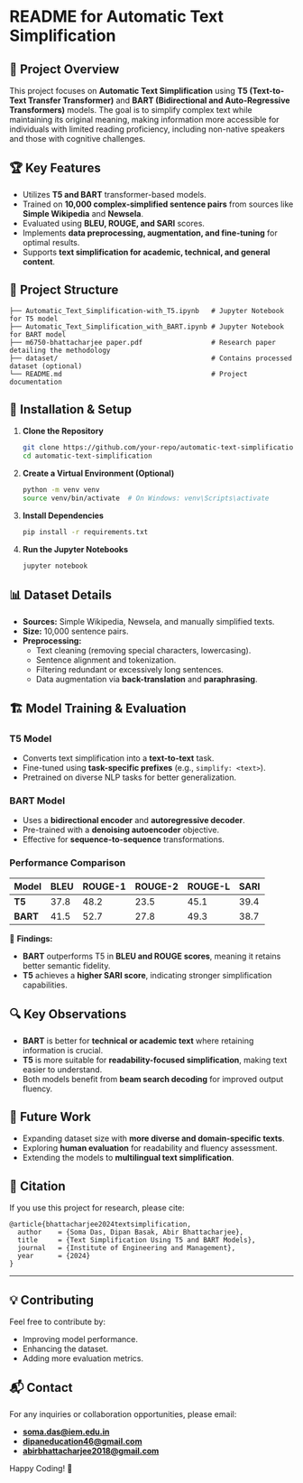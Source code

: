 # README for Automatic Text Simplification

## 📌 Project Overview

This project focuses on **Automatic Text Simplification** using **T5 (Text-to-Text Transfer Transformer)** and **BART (Bidirectional and Auto-Regressive Transformers)** models. The goal is to simplify complex text while maintaining its original meaning, making information more accessible for individuals with limited reading proficiency, including non-native speakers and those with cognitive challenges.

## 🏆 Key Features

-   Utilizes **T5 and BART** transformer-based models.
-   Trained on **10,000 complex-simplified sentence pairs** from sources like **Simple Wikipedia** and **Newsela**.
-   Evaluated using **BLEU, ROUGE, and SARI** scores.
-   Implements **data preprocessing, augmentation, and fine-tuning** for optimal results.
-   Supports **text simplification for academic, technical, and general content**.

## 📂 Project Structure

```
├── Automatic_Text_Simplification-with_T5.ipynb   # Jupyter Notebook for T5 model
├── Automatic_Text_Simplification_with_BART.ipynb # Jupyter Notebook for BART model
├── m6750-bhattacharjee paper.pdf                 # Research paper detailing the methodology
├── dataset/                                      # Contains processed dataset (optional)
└── README.md                                     # Project documentation
```

## 🚀 Installation & Setup

1. **Clone the Repository**

    ```bash
    git clone https://github.com/your-repo/automatic-text-simplification.git
    cd automatic-text-simplification
    ```

2. **Create a Virtual Environment (Optional)**

    ```bash
    python -m venv venv
    source venv/bin/activate  # On Windows: venv\Scripts\activate
    ```

3. **Install Dependencies**

    ```bash
    pip install -r requirements.txt
    ```

4. **Run the Jupyter Notebooks**
    ```bash
    jupyter notebook
    ```

## 📊 Dataset Details

-   **Sources:** Simple Wikipedia, Newsela, and manually simplified texts.
-   **Size:** 10,000 sentence pairs.
-   **Preprocessing:**
    -   Text cleaning (removing special characters, lowercasing).
    -   Sentence alignment and tokenization.
    -   Filtering redundant or excessively long sentences.
    -   Data augmentation via **back-translation** and **paraphrasing**.

## 🏗️ Model Training & Evaluation

### **T5 Model**

-   Converts text simplification into a **text-to-text** task.
-   Fine-tuned using **task-specific prefixes** (e.g., `simplify: <text>`).
-   Pretrained on diverse NLP tasks for better generalization.

### **BART Model**

-   Uses a **bidirectional encoder** and **autoregressive decoder**.
-   Pre-trained with a **denoising autoencoder** objective.
-   Effective for **sequence-to-sequence** transformations.

### **Performance Comparison**

| Model    | BLEU | ROUGE-1 | ROUGE-2 | ROUGE-L | SARI |
| -------- | ---- | ------- | ------- | ------- | ---- |
| **T5**   | 37.8 | 48.2    | 23.5    | 45.1    | 39.4 |
| **BART** | 41.5 | 52.7    | 27.8    | 49.3    | 38.7 |

📌 **Findings:**

-   **BART** outperforms T5 in **BLEU and ROUGE scores**, meaning it retains better semantic fidelity.
-   **T5** achieves a **higher SARI score**, indicating stronger simplification capabilities.

## 🔍 Key Observations

-   **BART** is better for **technical or academic text** where retaining information is crucial.
-   **T5** is more suitable for **readability-focused simplification**, making text easier to understand.
-   Both models benefit from **beam search decoding** for improved output fluency.

## 🔮 Future Work

-   Expanding dataset size with **more diverse and domain-specific texts**.
-   Exploring **human evaluation** for readability and fluency assessment.
-   Extending the models to **multilingual text simplification**.

## 📜 Citation

If you use this project for research, please cite:

```
@article{bhattacharjee2024textsimplification,
  author    = {Soma Das, Dipan Basak, Abir Bhattacharjee},
  title     = {Text Simplification Using T5 and BART Models},
  journal   = {Institute of Engineering and Management},
  year      = {2024}
}
```

---

## 💡 Contributing

Feel free to contribute by:

-   Improving model performance.
-   Enhancing the dataset.
-   Adding more evaluation metrics.

## 📬 Contact

For any inquiries or collaboration opportunities, please email:

-   **soma.das@iem.edu.in**
-   **dipaneducation46@gmail.com**
-   **abirbhattacharjee2018@gmail.com**

Happy Coding! 🚀
